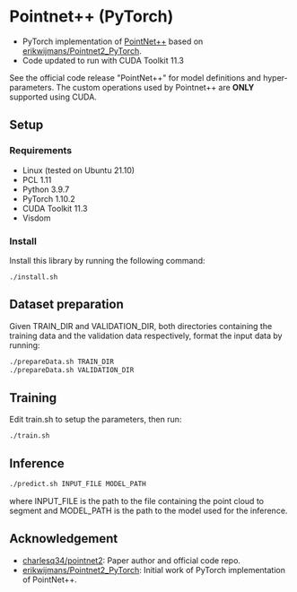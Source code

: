 # Pointnet++ (PyTorch)

* PyTorch implementation of [PointNet++](https://arxiv.org/abs/1706.02413) based on [erikwijmans/Pointnet2_PyTorch](https://github.com/erikwijmans/Pointnet2_PyTorch).
* Code updated to run with CUDA Toolkit 11.3

See the official code release "PointNet++" for model definitions and hyper-parameters.
The custom operations used by Pointnet++ are **ONLY** supported using CUDA.

## Setup
### Requirements
* Linux (tested on Ubuntu 21.10)
* PCL 1.11
* Python 3.9.7
* PyTorch 1.10.2
* CUDA Toolkit 11.3
* Visdom

### Install
Install this library by running the following command:
```shell
./install.sh
```

## Dataset preparation
Given TRAIN_DIR and VALIDATION_DIR, both directories containing the training data and the validation data respectively, format the input data by running:
```bash
./prepareData.sh TRAIN_DIR
./prepareData.sh VALIDATION_DIR
```

## Training
Edit train.sh to setup the parameters, then run:
```
./train.sh
```

## Inference
```bash
./predict.sh INPUT_FILE MODEL_PATH
```
where INPUT_FILE is the path to the file containing the point cloud to segment and MODEL_PATH is the path to the model used for the inference.

## Acknowledgement
* [charlesq34/pointnet2](https://github.com/charlesq34/pointnet2): Paper author and official code repo.
* [erikwijmans/Pointnet2_PyTorch](https://github.com/erikwijmans/Pointnet2_PyTorch): Initial work of PyTorch implementation of PointNet++.
